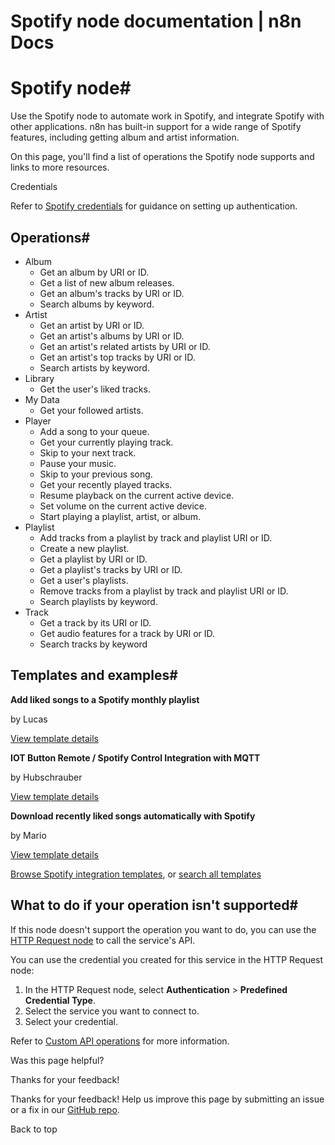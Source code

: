 # Spotify node documentation | n8n Docs

[ ](https://github.com/n8n-io/n8n-docs/edit/main/docs/integrations/builtin/app-nodes/n8n-nodes-base.spotify.md "Edit this page")

# Spotify node#

Use the Spotify node to automate work in Spotify, and integrate Spotify with other applications. n8n has built-in support for a wide range of Spotify features, including getting album and artist information. 

On this page, you'll find a list of operations the Spotify node supports and links to more resources.

Credentials

Refer to [Spotify credentials](../../credentials/spotify/) for guidance on setting up authentication. 

## Operations#

  * Album
    * Get an album by URI or ID.
    * Get a list of new album releases.
    * Get an album's tracks by URI or ID.
    * Search albums by keyword.
  * Artist
    * Get an artist by URI or ID.
    * Get an artist's albums by URI or ID.
    * Get an artist's related artists by URI or ID.
    * Get an artist's top tracks by URI or ID.
    * Search artists by keyword.
  * Library
    * Get the user's liked tracks.
  * My Data
    * Get your followed artists.
  * Player
    * Add a song to your queue.
    * Get your currently playing track.
    * Skip to your next track.
    * Pause your music.
    * Skip to your previous song.
    * Get your recently played tracks.
    * Resume playback on the current active device.
    * Set volume on the current active device.
    * Start playing a playlist, artist, or album.
  * Playlist
    * Add tracks from a playlist by track and playlist URI or ID.
    * Create a new playlist.
    * Get a playlist by URI or ID.
    * Get a playlist's tracks by URI or ID.
    * Get a user's playlists.
    * Remove tracks from a playlist by track and playlist URI or ID.
    * Search playlists by keyword.
  * Track
    * Get a track by its URI or ID.
    * Get audio features for a track by URI or ID.
    * Search tracks by keyword

## Templates and examples#

**Add liked songs to a Spotify monthly playlist**

by Lucas

[View template details](https://n8n.io/workflows/1074-add-liked-songs-to-a-spotify-monthly-playlist/)

**IOT Button Remote / Spotify Control Integration with MQTT**

by Hubschrauber

[View template details](https://n8n.io/workflows/2383-iot-button-remote-spotify-control-integration-with-mqtt/)

**Download recently liked songs automatically with Spotify**

by Mario

[View template details](https://n8n.io/workflows/2285-download-recently-liked-songs-automatically-with-spotify/)

[Browse Spotify integration templates](https://n8n.io/integrations/spotify/), or [search all templates](https://n8n.io/workflows/)

## What to do if your operation isn't supported#

If this node doesn't support the operation you want to do, you can use the [HTTP Request node](../../core-nodes/n8n-nodes-base.httprequest/) to call the service's API.

You can use the credential you created for this service in the HTTP Request node: 

  1. In the HTTP Request node, select **Authentication** > **Predefined Credential Type**.
  2. Select the service you want to connect to.
  3. Select your credential.

Refer to [Custom API operations](../../../custom-operations/) for more information.

Was this page helpful? 

Thanks for your feedback! 

Thanks for your feedback! Help us improve this page by submitting an issue or a fix in our [GitHub repo](https://github.com/n8n-io/n8n-docs). 

Back to top